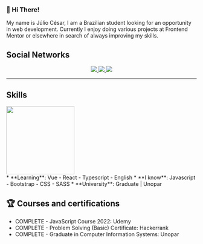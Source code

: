 ### 👋 Hi There!

My name is Júlio César, I am a Brazilian student looking for an opportunity in web development. Currently I enjoy doing various projects at Frontend Mentor or elsewhere in search of always improving my skills.

## Social Networks

<div align="center">
    <a target='_blank' href="https://twitter.com/JulioBs06">
        <img src="https://img.shields.io/badge/Twitter-1DA1F2?style=for-the-badge&logo=twitter&logoColor=white">
    </a>
    <a target='_blank' href="https://www.hackerrank.com/julioxbs">
        <img src="https://img.shields.io/badge/-Hackerrank-2EC866?style=for-the-badge&logo=HackerRank&logoColor=white">
    </a>
    <a target='_blank' href="https://linkedin.com/in/julioxbs">
        <img src="https://img.shields.io/badge/LinkedIn-0077B5?style=for-the-badge&logo=linkedin&logoColor=white">
    </a>
</div>
</center>

<hr>
    
## Skills

<div float="left">
  <a href="https://github.com/julioxbs">
    <img height="180em" src="https://github-readme-stats.vercel.app/api/top-langs/?username=julioxbs&layout=compact&langs_count=7&theme=dracula"/>
  </a>
 </div>

<div>
* **Learning**: Vue - React - Typescript - English  
* **I know**: Javascript - Bootstrap - CSS - SASS
* **University**: Graduate | Unopar
</div>


  
## 🏆 Courses and certifications

- COMPLETE - JavaScript Course 2022: Udemy
- COMPLETE - Problem Solving (Basic) Certificate: Hackerrank
- COMPLETE - Graduate in Computer Information Systems: Unopar
